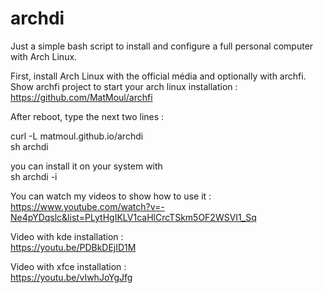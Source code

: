 # archdi

Just a simple bash script to install and configure a full personal computer with Arch Linux.

First, install Arch Linux with the official média and optionally with archfi.<br />
Show archfi project to start your arch linux installation : https://github.com/MatMoul/archfi

After reboot, type the next two lines :

curl -L matmoul.github.io/archdi<br />
sh archdi

you can install it on your system with<br />
sh archdi -i

You can watch my videos to show how to use it :<br />
https://www.youtube.com/watch?v=-Ne4pYDqslc&list=PLytHgIKLV1caHlCrcTSkm5OF2WSVI1_Sq

Video with kde installation :<br />
https://youtu.be/PDBkDEjID1M

Video with xfce installation :<br />
https://youtu.be/vIwhJoYgJfg
